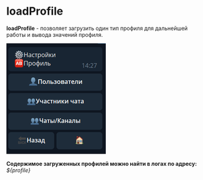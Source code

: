 # loadProfile

**loadProfile** - позволяет загрузить один тип профиля для дальнейшей работы и вывода значений профиля.

![](./1.png)

**Содержимое загруженных профилей можно найти в логах по адресу:** _${profile}_




